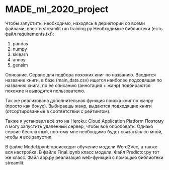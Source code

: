 # MADE_ml_2020_project

Чтобы запустить, необходимо, находясь в дериктории со всеми файлами,
 ввести streamlit run training.py
Необходимые библиотеки (есть файл requirements.txt):
1) pandas
2) numpy
3) sklearn
4) annoy
5) gensim

Описание.
Сервис для подбора похожих книг по названию. 
Вводится название книги, в базе (main_data.csv) ищется наиболее подходящая по названию книга,
по её описанию (аннотация + жанр) подбираются похожие и выводятся пользователю.

Так же реализована дополнительная функция поиска книг по жанру (просто как бонус).
Выбираешь жанр, выдаются подходящие книги (отсортированные в соответствии с рейтингом).

Также я установил всё это на 
Heroku: Cloud Application Platform
Поэтому я могу запустить удалённый сервер, чтобы всё опробовать.
Однако сервис бесплатный, поэтому мне необходимо будет связаться со мной, чтобы я всё запустил.

В файле Model.ipynb происходит обучение модели Word2Vec, а также вся настройка.
В файле Final.ipynb класс модели.
Файл Predictor.py тот же класс.
Файл app.py реализация web-функций с помощью библиотеки streamlit.
